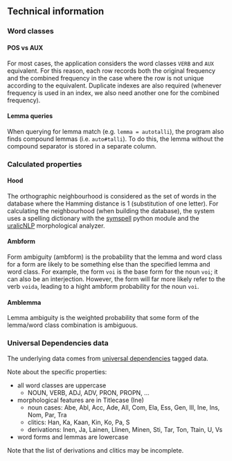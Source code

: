 ## Technical information

### Word classes

#### POS vs AUX

For most cases, the application considers the word classes `VERB` and `AUX` equivalent. For this reason, each row records both the original frequency and the combined frequency in the case where the row is not unique according to the equivalent. Duplicate indexes are also required (whenever frequency is used in an index, we also need another one for the combined frequency).

#### Lemma queries

When querying for lemma match (e.g. `lemma = autotalli`), the program also finds compound lemmas (i.e. `auto#talli`). To do this, the lemma without the compound separator is stored in a separate column.

### Calculated properties

#### Hood

The orthographic neighbourhood is considered as the set of words in the database where the Hamming distance is 1 (substitution of one letter). For calculating the neighbourhood (when building the database), the system uses a spelling dictionary with the [symspell](https://github.com/mammothb/symspellpy) python module and the [uralicNLP](https://github.com/mikahama/uralicNLP) morphological analyzer.

#### Ambform

Form ambiguity (ambform) is the probability that the lemma and word class for a form are likely to be something else than the specified lemma and word class. For example, the form `voi` is the base form for the noun `voi`; it can also be an interjection. However, the form will far more likely refer to the verb `voida`, leading to a hight ambform probability for the noun `voi`.

#### Amblemma

Lemma ambiguity is the weighted probability that some form of the lemma/word class combination is ambiguous.

### Universal Dependencies data

The underlying data comes from [universal dependencies](https://universaldependencies.org/fi/) tagged data.

Note about the specific properties:
 - all word classes are uppercase
   - NOUN, VERB, ADJ, ADV, PRON, PROPN, ...
 - morphological features are in Titlecase (Ine)
   - noun cases: Abe, Abl, Acc, Ade, All, Com, Ela, Ess, Gen, Ill, Ine, Ins, Nom, Par, Tra
   - clitics: Han, Ka, Kaan, Kin, Ko, Pa, S
   - derivations: Inen, Ja, Lainen, Llinen, Minen, Sti, Tar, Ton, Ttain, U, Vs
 - word forms and lemmas are lowercase

Note that the list of derivations and clitics may be incomplete.

